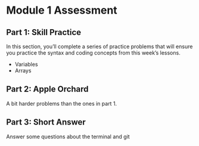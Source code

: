 # Module 1 Assessment

## Part 1: Skill Practice

In this section, you’ll complete a series of practice problems that will ensure you practice the syntax and coding concepts from this week’s lessons.

- Variables
- Arrays

## Part 2: Apple Orchard

A bit harder problems than the ones in part 1.

## Part 3: Short Answer

Answer some questions about the terminal and git
